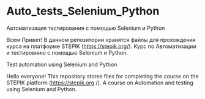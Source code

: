 # Auto_tests_Selenium_Python

Автоматизация тестирования с помощью Selenium и Python

Всем Привет! В данном репозитории хранятся файлы для прохождения курса на платформе STEPIK (https://stepik.org/). Курс по Автоматизации и тестировнию с помощью Selenium и Python.

Test automation using Selenium and Python

Hello everyone! This repository stores files for completing the course on the STEPIK platform (https://stepik.org /). A course on Automation and testing using Selenium and Python.
